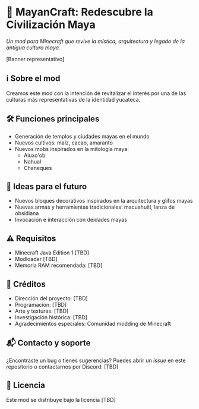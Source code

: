 # 🌿 MayanCraft: Redescubre la Civilización Maya
*Un mod para Minecraft que revive la mística, arquitectura y legado de la antigua cultura maya.*

[Banner representativo]

## ℹ️ Sobre el mod
Creamos este mod con la intención de revitalizar el interés por una de las culturas más representativas de la identidad yucateca.

## 🛠️ Funciones principales
- Generación de templos y ciudades mayas en el mundo
- Nuevos cultivos: maíz, cacao, amaranto
- Nuevos mobs inspirados en la mitología maya:
  - Aluxo'ob
  - Nahual
  - Chaneques

## 🚧 Ideas para el futuro
- Nuevos bloques decorativos inspirados en la arquitectura y glifos mayas
- Nuevas armas y herramientas tradicionales: macuahuitl, lanza de obsidiana
- Invocación e interacción con deidades mayas

## ⚠️ Requisitos
- Minecraft Java Edition 1.[TBD]
- Modloader [TBD]
- Memoria RAM recomendada: [TBD]

## 🤝 Créditos
- Dirección del proyecto: [TBD]
- Programación: [TBD]
- Arte y texturas: [TBD]
- Investigación histórica: [TBD]
- Agradecimientos especiales: Comunidad modding de Minecraft

## 📬 Contacto y soporte
¿Encontraste un bug o tienes sugerencias?
Puedes abrir un *issue* en este repositorio o contactarnos por Discord: [TBD]

## 📜 Licencia
Este mod se distribuye bajo la licencia [TBD]
